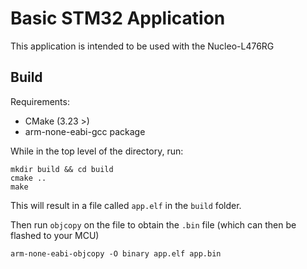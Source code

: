 # Basic STM32 Application

This application is intended to be used with the Nucleo-L476RG

## Build

Requirements:
- CMake (3.23 >)
- arm-none-eabi-gcc package

While in the top level of the directory, run:

```
mkdir build && cd build
cmake ..
make
```

This will result in a file called `app.elf` in the `build` folder. 

Then run `objcopy` on the file to obtain the `.bin` file (which can then be flashed to your MCU)

```
arm-none-eabi-objcopy -O binary app.elf app.bin
```